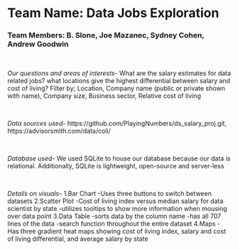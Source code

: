 <h1>Team Name: Data Jobs Exploration</h1> 
<h3>Team Members: B. Slone, Joe Mazanec, Sydney Cohen, Andrew Goodwin</h3> 
<br>
<p><em>Our questions and areas of interests-</em> 
What are the salary estimates for data related jobs?
what locations give the highest differential between salary and cost of living?
Filter by;
Location,
Company name (public or private shown with name),
Company size,
Business sector,
Relative cost of living</p> 
<br>
<p><em>Data sources used-</em>
https://github.com/PlayingNumbers/ds_salary_proj.git,
https://advisorsmith.com/data/coli/</p>
<br>
<p><em>Database used-</em>
We used SQLite to house our database because our data is relational. Additionally, SQLite is lightweight, open-source and server-less</p>
<br>
<p><em>Details on visuals-</em>
1.Bar Chart
    -Uses three buttons to switch between datasets
2.Scatter Plot
    -Cost of living index versus median salary for data scientist by state
    -utilizes tooltips to show more information when mousing over data point
3.Data Table
    -sorts data by the column name
    -has all 707 lines of the data
    -search function throughout the entire dataset
4.Maps
    -Has three gradient heat maps showing cost of living index, salary and cost of living differential, and average salary by state</p>

